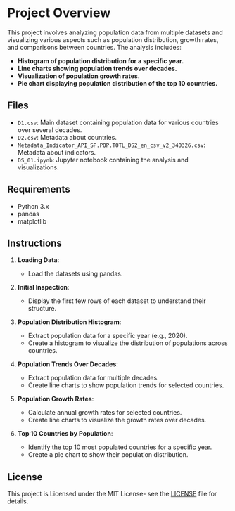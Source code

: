 # Project Overview

This project involves analyzing population data from multiple datasets and visualizing various aspects such as population distribution, growth rates, and comparisons between countries. The analysis includes:

- **Histogram of population distribution for a specific year.**
- **Line charts showing population trends over decades.**
- **Visualization of population growth rates.**
- **Pie chart displaying population distribution of the top 10 countries.**

## Files

- `D1.csv`: Main dataset containing population data for various countries over several decades.
- `D2.csv`: Metadata about countries.
- `Metadata_Indicator_API_SP.POP.TOTL_DS2_en_csv_v2_340326.csv`: Metadata about indicators.
- `DS_01.ipynb`: Jupyter notebook containing the analysis and visualizations.

## Requirements

- Python 3.x
- pandas
- matplotlib

## Instructions

1. **Loading Data**:
   - Load the datasets using pandas.

2. **Initial Inspection**:
   - Display the first few rows of each dataset to understand their structure.

3. **Population Distribution Histogram**:
   - Extract population data for a specific year (e.g., 2020).
   - Create a histogram to visualize the distribution of populations across countries.

4. **Population Trends Over Decades**:
   - Extract population data for multiple decades.
   - Create line charts to show population trends for selected countries.

5. **Population Growth Rates**:
   - Calculate annual growth rates for selected countries.
   - Create line charts to visualize the growth rates over decades.

6. **Top 10 Countries by Population**:
   - Identify the top 10 most populated countries for a specific year.
   - Create a pie chart to show their population distribution.

## License
This project is Licensed under the MIT License- see the [LICENSE](#license) file for details.